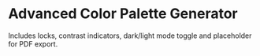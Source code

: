 # Advanced Color Palette Generator

Includes locks, contrast indicators, dark/light mode toggle and placeholder for PDF export.